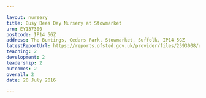 ```yaml
---

layout: nursery
title: Busy Bees Day Nursery at Stowmarket
urn: EY137300
postcode: IP14 5GZ
address: The Buntings, Cedars Park, Stowmarket, Suffolk, IP14 5GZ
latestReportUrl: https://reports.ofsted.gov.uk/provider/files/2593008/urn/EY137300.pdf
teaching: 2
development: 2
leadership: 2
outcomes: 2
overall: 2
date: 20 July 2016

---
```

